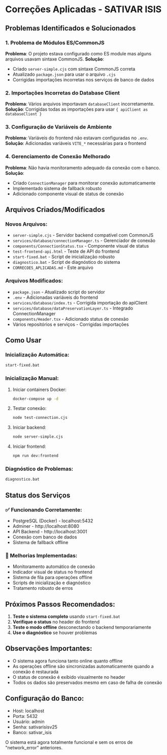 # Correções Aplicadas - SATIVAR ISIS

## Problemas Identificados e Solucionados

### 1. Problema de Módulos ES/CommonJS
**Problema**: O projeto estava configurado como ES module mas alguns arquivos usavam sintaxe CommonJS.
**Solução**: 
- Criado `server-simple.cjs` com sintaxe CommonJS correta
- Atualizado `package.json` para usar o arquivo `.cjs`
- Corrigidas importações incorretas nos serviços de banco de dados

### 2. Importações Incorretas do Database Client
**Problema**: Vários arquivos importavam `databaseClient` incorretamente.
**Solução**: Corrigidas todas as importações para usar `{ apiClient as databaseClient }`

### 3. Configuração de Variáveis de Ambiente
**Problema**: Variáveis do frontend não estavam configuradas no `.env`.
**Solução**: Adicionadas variáveis `VITE_*` necessárias para o frontend

### 4. Gerenciamento de Conexão Melhorado
**Problema**: Não havia monitoramento adequado da conexão com o banco.
**Solução**: 
- Criado `ConnectionManager` para monitorar conexão automaticamente
- Implementado sistema de fallback robusto
- Adicionado componente visual de status de conexão

## Arquivos Criados/Modificados

### Novos Arquivos:
- `server-simple.cjs` - Servidor backend compatível com CommonJS
- `services/database/connectionManager.ts` - Gerenciador de conexão
- `components/ConnectionStatus.tsx` - Componente visual de status
- `test-frontend-api.html` - Teste de API do frontend
- `start-fixed.bat` - Script de inicialização robusto
- `diagnostico.bat` - Script de diagnóstico do sistema
- `CORRECOES_APLICADAS.md` - Este arquivo

### Arquivos Modificados:
- `package.json` - Atualizado script do servidor
- `.env` - Adicionadas variáveis do frontend
- `services/database/index.ts` - Corrigida importação do apiClient
- `services/database/dataPreservationLayer.ts` - Integrado ConnectionManager
- `components/Header.tsx` - Adicionado status de conexão
- Vários repositórios e serviços - Corrigidas importações

## Como Usar

### Inicialização Automática:
```bash
start-fixed.bat
```

### Inicialização Manual:
1. Iniciar containers Docker:
   ```bash
   docker-compose up -d
   ```

2. Testar conexão:
   ```bash
   node test-connection.cjs
   ```

3. Iniciar backend:
   ```bash
   node server-simple.cjs
   ```

4. Iniciar frontend:
   ```bash
   npm run dev:frontend
   ```

### Diagnóstico de Problemas:
```bash
diagnostico.bat
```

## Status dos Serviços

### ✅ Funcionando Corretamente:
- PostgreSQL (Docker) - localhost:5432
- Adminer - http://localhost:8080
- API Backend - http://localhost:3001
- Conexão com banco de dados
- Sistema de fallback offline

### 🔧 Melhorias Implementadas:
- Monitoramento automático de conexão
- Indicador visual de status no frontend
- Sistema de fila para operações offline
- Scripts de inicialização e diagnóstico
- Tratamento robusto de erros

## Próximos Passos Recomendados:

1. **Teste o sistema completo** usando `start-fixed.bat`
2. **Verifique o status** no header do frontend
3. **Teste o modo offline** desconectando o backend temporariamente
4. **Use o diagnóstico** se houver problemas

## Observações Importantes:

- O sistema agora funciona tanto online quanto offline
- As operações offline são sincronizadas automaticamente quando a conexão é restaurada
- O status de conexão é exibido visualmente no header
- Todos os dados são preservados mesmo em caso de falha de conexão

## Configuração do Banco:
- Host: localhost
- Porta: 5432
- Usuário: admin
- Senha: sativarisisv25
- Banco: sativar_isis

O sistema está agora totalmente funcional e sem os erros de "network_error" anteriores.